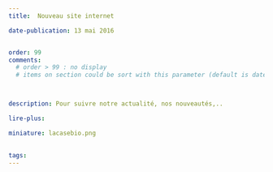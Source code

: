 ```yaml
---
title:  Nouveau site internet

date-publication: 13 mai 2016


order: 99
comments:
  # order > 99 : no display
  # items on section could be sort with this parameter (default is date)



description: Pour suivre notre actualité, nos nouveautés,..

lire-plus:

miniature: lacasebio.png
 

tags: 
---
```


<!--fin-excerpt-->
<!-- ******************************** -->
<!-- **** début contenu détaillé **** -->


<!-- **** fin contenu détaillé **** -->
<!-- ****************************** -->



